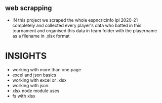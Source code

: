 ## web scrapping 
- IN this project we scraped the whole espncricinfo ipl 2020-21 completely and collected every player's data who batted in this tournament and organised this data in team folder with the playername as a filename in .xlsx format 

# INSIGHTS
- working with more than one page
- excel and json basics
- working with excel or .xlsx
- working with json
- xlsx node module uses
- fs with xlsx
